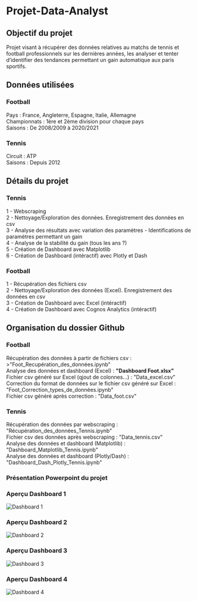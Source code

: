 # Projet-Data-Analyst

## Objectif du projet
Projet visant à récupérer des données relatives au matchs de tennis et football professionnels sur les dernières années, les analyser et tenter d’identifier des tendances permettant un gain automatique aux paris sportifs.




## Données utilisées
### Football
Pays : France, Angleterre, Espagne, Italie, Allemagne  
Championnats : 1ère et 2ème division pour chaque pays  
Saisons : De 2008/2009 à 2020/2021  

### Tennis
Circuit : ATP  
Saisons : Depuis 2012 




## Détails du projet
### Tennis
1 - Webscraping  
2 - Nettoyage/Exploration des données. Enregistrement des données en csv  
3 - Analyse des résultats avec variation des paramètres - Identifications de paramètres permettant un gain  
4 - Analyse de la stabilité du gain (tous les ans ?)  
5 - Création de Dashboard avec Matplotlib  
6 - Création de Dashboard (intéractif) avec Plotly et Dash   

### Football
  1 - Récupération des fichiers csv  
  2 - Nettoyage/Exploration des données (Excel). Enregistrement des données en csv  
  3 - Création de Dashboard avec Excel (intéractif)  
  4 - Création de Dashboard avec Cognos Analytics (intéractif)  





## Organisation du dossier Github
### Football
Récupération des données à partir de fichiers csv : >"Foot_Recupération_des_données.ipynb"  
Analyse des données et dashboard (Excel) : **"Dashboard Foot.xlsx"**  
Fichier csv généré sur Excel (qjout de colonnes...) : "Data_excel.csv"  
Correction du format de données sur le fichier csv généré sur Excel : "Foot_Correction_types_de_données.ipynb"  
Fichier csv généré après correction : "Data_foot.csv"  
  
### Tennis
Récupération des données par webscraping : "Récupération_des_données_Tennis.ipynb"  
Fichier csv des données après webscraping : "Data_tennis.csv"  
Analyse des données et dashboard (Matplotlib) : "Dashboard_Matplotlib_Tennis.ipynb"  
Analyse des données et dashboard (Plotly/Dash) : "Dashboard_Dash_Plotly_Tennis.ipynb"  
  
### Présentation Powerpoint du projet
### Aperçu Dashboard 1
![Dashboard 1](https://raw.githubusercontent.com/Victor-LE-GALL/Projet-Data-Analyst/main/Dashboard_1_Matplotib.png)
### Aperçu Dashboard 2
![Dashboard 2](https://raw.githubusercontent.com/Victor-LE-GALL/Projet-Data-Analyst/main/Dashboard_2_Dash.png)
### Aperçu Dashboard 3
![Dashboard 3](https://raw.githubusercontent.com/Victor-LE-GALL/Projet-Data-Analyst/main/Dashboard_3_Excel.png)
### Aperçu Dashboard 4
![Dashboard 4](https://raw.githubusercontent.com/Victor-LE-GALL/Projet-Data-Analyst/main/Dashboard_4_Cognos_Analytics.png)

